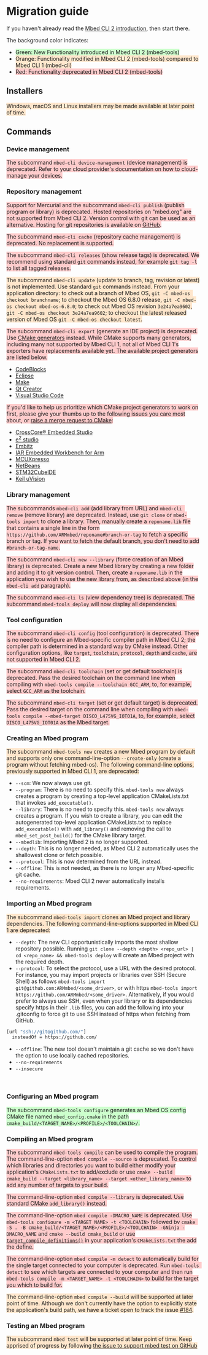 # Migration guide

If you haven't already read the [Mbed CLI 2 introduction](intro.md), then start there.

The background color indicates:

* <span style="background-color:#ccffcc;">Green: New Functionality
  introduced in Mbed CLI 2 (mbed-tools)</span>
* <span style="background-color:#ffe6cc;">Orange: Functionality
  modified in Mbed CLI 2 (mbed-tools) compared to Mbed CLI 1 (mbed-cli)</span>
* <span style="background-color:#ffcccc;">Red: Functionality deprecated
  in Mbed CLI 2 (mbed-tools)</span>

## Installers
<span style="background-color:#ffe6cc;">Windows, macOS and Linux
installers may be made available at later point of time.</span><br>

## Commands

### Device management
<span style="background-color:#ffcccc;">The subcommand `mbed-cli
device-management` (device management) is deprecated. Refer to your cloud
provider's documentation on how to cloud-manage your devices.</span><br>

### Repository management
<span style="background-color:#ffcccc;">Support for Mercurial and the
subcommand `mbed-cli publish` (publish program or library) is deprecated.
Hosted repositories on "mbed.org" are not supported from Mbed CLI 2. Version
control with git can be used as an alternative. Hosting for git repositories is
available on [GitHub](https://github.com/).</span><br>

<span style="background-color:#ffcccc;">The subcommand `mbed-cli cache`
(repository cache management) is deprecated. No replacement is
supported.</span><br>

<span style="background-color:#ffcccc;">The subcommand `mbed-cli releases`
(show release tags) is deprecated. We recommend using standard `git` commands
instead, for example `git tag -l` to list all tagged releases.</span><br>

<span style="background-color:#ffe6cc;">The subcommand `mbed-cli
update` (update to branch, tag, revision or latest) is not implemented. Use
standard `git` commands instead. From your application directory: to check out
a branch of Mbed OS, `git -C mbed-os checkout branchname`; to checkout the Mbed
OS 6.8.0 release, `git -C mbed-os checkout mbed-os-6.8.0`; to check out Mbed OS
revision `3e24a7ea9602`, `git -C mbed-os checkout 3e24a7ea9602`; to checkout
the latest released version of Mbed OS `git -C mbed-os checkout
latest`.</span><br>

<span style="background-color:#ffcccc;">The subcommand `mbed-cli export`
(generate an IDE project) is deprecated. Use [CMake
generators](https://cmake.org/cmake/help/latest/manual/cmake-generators.7.html)
instead. While CMake supports many generators, including many not supported by
Mbed CLI 1, not all of Mbed CLI 1's exporters have replacements available yet.
The available project generators are listed below.</span><br>

- [CodeBlocks](https://cmake.org/cmake/help/latest/generator/CodeBlocks.html)
- [Eclipse](https://cmake.org/cmake/help/latest/generator/Eclipse%20CDT4.html)
- [Make](https://cmake.org/cmake/help/latest/manual/cmake-generators.7.html#id10)
- [Qt Creator](https://doc.qt.io/qtcreator/creator-project-cmake.html)
- [Visual Studio Code](https://marketplace.visualstudio.com/items?itemName=ms-vscode.cmake-tools)

<span style="background-color:#ffcccc;">If you'd like to help us prioritize
which CMake project generators to work on first, please give your thumbs up to
the following issues you care most about, or [raise a merge request to
CMake](https://gitlab.kitware.com/cmake/cmake/-/merge_requests):</span><br>

- [CrossCore® Embedded Studio](https://github.com/ARMmbed/mbed-tools/issues/249)
- [e<sup>2</sup> studio](https://github.com/ARMmbed/mbed-tools/issues/250)
- [Embitz](https://github.com/ARMmbed/mbed-tools/issues/251)
- [IAR Embedded Workbench for Arm](https://github.com/ARMmbed/mbed-tools/issues/252)
- [MCUXpresso](https://github.com/ARMmbed/mbed-tools/issues/253)
- [NetBeans](https://github.com/ARMmbed/mbed-tools/issues/254)
- [STM32CubeIDE](https://github.com/ARMmbed/mbed-tools/issues/257)
- [Keil uVision](https://github.com/ARMmbed/mbed-tools/issues/256)

### Library management

<span style="background-color:#ffcccc;">The subcommands `mbed-cli add` (add
library from URL) and `mbed-cli remove` (remove library) are deprecated.
Instead, use `git clone` or `mbed-tools import` to clone a library. Then,
manually create a `reponame.lib` file that contains a single line in the form
`https://github.com/ARMmbed/reponame#branch-or-tag` to fetch a specific branch
or tag. If you want to fetch the default branch, you don't need to add
`#branch-or-tag-name`.</span><br>

<span style="background-color:#ffcccc;">The subcommand `mbed-cli new --library`
(force creation of an Mbed library) is deprecated. Create a new Mbed library by
creating a new folder and adding it to git version control. Then, create a
`reponame.lib` in the application you wish to use the new library from, as
described above (in the `mbed-cli add` paragraph).</span><br>

<span style="background-color:#ffcccc;">The subcommand `mbed-cli ls` (view
dependency tree) is deprecated. The subcommand `mbed-tools deploy` will now
display all dependencies.</span><br>

### Tool configuration
<span style="background-color:#ffcccc;">The subcommand `mbed-cli config` (tool
configuration) is deprecated. There is no need to configure an Mbed-specific
compiler path in Mbed CLI 2; the compiler path is determined in a standard way
by CMake instead. Other configuration options, like `target`, `toolchain`,
`protocol`, `depth` and `cache`, are not supported in Mbed CLI 2.</span><br>

<span style="background-color:#ffcccc;">The subcommand `mbed-cli toolchain`
(set or get default toolchain) is deprecated. Pass the desired toolchain on the
command line when compiling with `mbed-tools compile --toolchain GCC_ARM`, to,
for example, select `GCC_ARM` as the toolchain.</span><br>

<span style="background-color:#ffcccc;">The subcommand `mbed-cli target` (set
or get default target) is deprecated. Pass the desired target on the command
line when compiling with `mbed-tools compile --mbed-target
DISCO_L475VG_IOT01A`, to, for example, select `DISCO_L475VG_IOT01A` as the
Mbed target.</span><br>


### Creating an Mbed program
<span style="background-color:#ffe6cc;">The subcommand `mbed-tools new` creates
a new Mbed program by default and supports only one command-line-option
`--create-only` (create a program without fetching mbed-os). The following
command-line options, previously supported in Mbed CLI 1, are deprecated:

* `--scm`: We now always use git.
* `--program`: There is no need to specify this. `mbed-tools new` always
  creates a program by creating a top-level application CMakeLists.txt that
  invokes `add_executable()`.
* `--library`: There is no need to specify this. `mbed-tools new` always
  creates a program. If you wish to create a library, you can edit the
  autogenerated top-level application CMakeLists.txt to replace
  `add_executable()` with `add_library()` and removing the call to
  `mbed_set_post_build()` for the CMake library target.
* `--mbedlib`: Importing Mbed 2 is no longer supported.
* `--depth`: This is no longer needed, as Mbed CLI 2 automatically uses the
  shallowest clone or fetch possible.
* `--protocol`: This is now determined from the URL instead.
* `--offline`: This is not needed, as there is no longer any Mbed-specific git
  cache.
* `--no-requirements`: Mbed CLI 2 never automatically installs requirements.
</span><br>

### Importing an Mbed program
<span style="background-color:#ffe6cc;">The subcommand `mbed-tools
import` clones an Mbed project and library dependencies. The following
command-line-options supported in Mbed CLI 1 are deprecated:

* `--depth`: The new CLI opportunistically imports the most shallow repository
  possible. Running `git clone --depth <depth> <repo_url> | cd <repo_name> &&
  mbed-tools deploy` will create an Mbed project with the required depth.
* `--protocol`: To select the protocol, use a URL with the
  desired protocol. For instance, you may import projects or libraries over SSH
  (Secure Shell) as follows `mbed-tools import
  git@github.com:ARMmbed/<some_driver>`, or with https `mbed-tools import
  https://github.com/ARMmbed/<some_driver>`. Alternatively, if you would prefer
  to always use SSH, even when your library or its dependencies specify https
  in their `.lib` files, you can add the following into your .gitconfig to
  force git to use SSH instead of https when fetching from GitHub.

```sh
[url "ssh://git@github.com/"]
  insteadOf = https://github.com/
```

* `--offline`: The new tool doesn't maintain a git cache so we don't have the
  option to use locally cached repositories.
* `--no-requirements`
* `--insecure`

</span><br>

### Configuring an Mbed program

<span style="background-color:#ccffcc;">The subcommand `mbed-tools configure`
generates an Mbed OS config CMake file named `mbed_config.cmake` in the path
`cmake_build/<TARGET_NAME>/<PROFILE>/<TOOLCHAIN>/`.</span><br>

### Compiling an Mbed program

<span style="background-color:#ffcccc;">The subcommand `mbed-tools
compile` can be used to compile the program. The command-line-option `mbed
compile --source` is deprecated. To control which libraries and directories you
want to build either modify your application's `CMakeLists.txt` to add/exclude
or use `cmake --build cmake_build --target <library_name> --target
<other_library_name>` to add any number of targets to your build.</span><br>

<span style="background-color:#ffcccc;">The command-line-option `mbed
compile --library` is deprecated. Use standard CMake `add_library()`
instead.</span><br>

<span style="background-color:#ffcccc;">The command-line-option `mbed compile
-DMACRO_NAME` is deprecated. Use `mbed-tools configure -m <TARGET_NAME> -t
<TOOLCHAIN>` followed by `cmake -S . -B
cmake_build/<TARGET_NAME>/<PROFILE>/<TOOLCHAIN> -GNinja -DMACRO_NAME` and
`cmake --build cmake_build` or use
[`target_compile_definitions()`](https://cmake.org/cmake/help/latest/command/target_compile_definitions.html)
in your application's `CMakeLists.txt` the add the define.</span><br>

<span style="background-color:#ffcccc;">The command-line-option `mbed compile
-m detect` to automatically build for the single target connected to your
computer is deprecated. Run `mbed-tools detect` to see which targets are
connected to your computer and then run `mbed-tools compile -m <TARGET_NAME> -t
<TOOLCHAIN>` to build for the target you which to build for.</span><br>

<span style="background-color:#ffe6cc;">The command-line-option `mbed
compile --build` will be supported at later point of time. Although we don't
currently have the option to explicitly state the application's build path, we
have a ticket open to track the issue
[#184](https://github.com/ARMmbed/mbed-tools/issues/184).</span><br>

### Testing an Mbed program

<span style="background-color:#ffe6cc;">The subcommand `mbed test` will be
supported at later point of time. Keep apprised of progress by following [the
issue to support mbed test on
GitHub](https://github.com/ARMmbed/mbed-tools/issues/151)</span><br>
